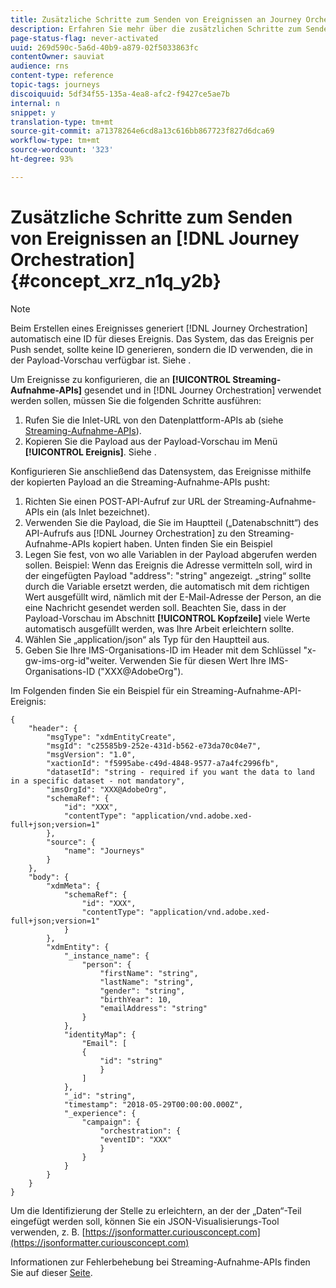 ```yaml
---
title: Zusätzliche Schritte zum Senden von Ereignissen an Journey Orchestration
description: Erfahren Sie mehr über die zusätzlichen Schritte zum Senden von Ereignissen an Journey Orchestration
page-status-flag: never-activated
uuid: 269d590c-5a6d-40b9-a879-02f5033863fc
contentOwner: sauviat
audience: rns
content-type: reference
topic-tags: journeys
discoiquuid: 5df34f55-135a-4ea8-afc2-f9427ce5ae7b
internal: n
snippet: y
translation-type: tm+mt
source-git-commit: a71378264e6cd8a13c616bb867723f827d6dca69
workflow-type: tm+mt
source-wordcount: '323'
ht-degree: 93%

---
```




# Zusätzliche Schritte zum Senden von Ereignissen an [!DNL Journey Orchestration] {#concept_xrz_n1q_y2b}

>[!NOTE]
>
>Beim Erstellen eines Ereignisses generiert [!DNL Journey Orchestration] automatisch eine ID für dieses Ereignis. Das System, das das Ereignis per Push sendet, sollte keine ID generieren, sondern die ID verwenden, die in der Payload-Vorschau verfügbar ist. Siehe [](../event/previewing-the-payload.md).

Um Ereignisse zu konfigurieren, die an **[!UICONTROL Streaming-Aufnahme-APIs]** gesendet und in [!DNL Journey Orchestration] verwendet werden sollen, müssen Sie die folgenden Schritte ausführen:

1. Rufen Sie die Inlet-URL von den Datenplattform-APIs ab (siehe [Streaming-Aufnahme-APIs](https://docs.adobe.com/content/help/de-DE/experience-platform/ingestion/streaming/overview.html)).
1. Kopieren Sie die Payload aus der Payload-Vorschau im Menü **[!UICONTROL Ereignis]**. Siehe [](../event/defining-the-payload-fields.md).

Konfigurieren Sie anschließend das Datensystem, das Ereignisse mithilfe der kopierten Payload an die Streaming-Aufnahme-APIs pusht:

1. Richten Sie einen POST-API-Aufruf zur URL der Streaming-Aufnahme-APIs ein (als Inlet bezeichnet).
1. Verwenden Sie die Payload, die Sie im Hauptteil („Datenabschnitt“) des API-Aufrufs aus [!DNL Journey Orchestration] zu den Streaming-Aufnahme-APIs kopiert haben. Unten finden Sie ein Beispiel
1. Legen Sie fest, von wo alle Variablen in der Payload abgerufen werden sollen. Beispiel: Wenn das Ereignis die Adresse vermitteln soll, wird in der eingefügten Payload &quot;address&quot;: &quot;string&quot; angezeigt. „string“ sollte durch die Variable ersetzt werden, die automatisch mit dem richtigen Wert ausgefüllt wird, nämlich mit der E-Mail-Adresse der Person, an die eine Nachricht gesendet werden soll. Beachten Sie, dass in der Payload-Vorschau im Abschnitt **[!UICONTROL Kopfzeile]** viele Werte automatisch ausgefüllt werden, was Ihre Arbeit erleichtern sollte.
1. Wählen Sie „application/json“ als Typ für den Hauptteil aus.
1. Geben Sie Ihre IMS-Organisations-ID im Header mit dem Schlüssel &quot;x-gw-ims-org-id&quot;weiter. Verwenden Sie für diesen Wert Ihre IMS-Organisations-ID (&quot;XXX@AdobeOrg&quot;).

Im Folgenden finden Sie ein Beispiel für ein Streaming-Aufnahme-API-Ereignis:

```
{
    "header": {
        "msgType": "xdmEntityCreate",
        "msgId": "c25585b9-252e-431d-b562-e73da70c04e7",
        "msgVersion": "1.0",
        "xactionId": "f5995abe-c49d-4848-9577-a7a4fc2996fb",
        "datasetId": "string - required if you want the data to land in a specific dataset - not mandatory",
        "imsOrgId": "XXX@AdobeOrg",
        "schemaRef": {
            "id": "XXX",
            "contentType": "application/vnd.adobe.xed-full+json;version=1"
        },
        "source": {
            "name": "Journeys"
        }
    },
    "body": {
        "xdmMeta": {
            "schemaRef": {
                "id": "XXX",
                "contentType": "application/vnd.adobe.xed-full+json;version=1"
            }
        },
        "xdmEntity": {
            "_instance_name": {
                "person": {
                    "firstName": "string",
                    "lastName": "string",
                    "gender": "string",
                    "birthYear": 10,
                    "emailAddress": "string"
                }
            },
            "identityMap": {
                "Email": [
                {
                    "id": "string"
                    }
                ]
            },
            "_id": "string",
            "timestamp": "2018-05-29T00:00:00.000Z",
            "_experience": {
                "campaign": {
                    "orchestration": {
                    "eventID": "XXX"
                    }
                }
            }
        }
    }
}
```

Um die Identifizierung der Stelle zu erleichtern, an der der „Daten“-Teil eingefügt werden soll, können Sie ein JSON-Visualisierungs-Tool verwenden, z. B. [https://jsonformatter.curiousconcept.com](https://jsonformatter.curiousconcept.com)

Informationen zur Fehlerbehebung bei Streaming-Aufnahme-APIs finden Sie auf dieser [Seite](https://docs.adobe.com/content/help/de-DE/experience-platform/ingestion/streaming/troubleshooting.html).
